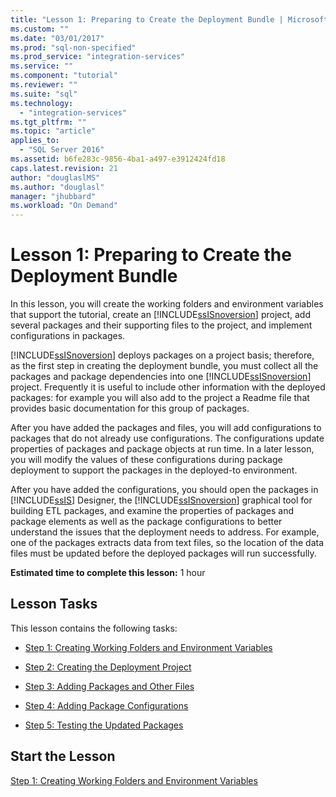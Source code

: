 ```yaml
---
title: "Lesson 1: Preparing to Create the Deployment Bundle | Microsoft Docs"
ms.custom: ""
ms.date: "03/01/2017"
ms.prod: "sql-non-specified"
ms.prod_service: "integration-services"
ms.service: ""
ms.component: "tutorial"
ms.reviewer: ""
ms.suite: "sql"
ms.technology: 
  - "integration-services"
ms.tgt_pltfrm: ""
ms.topic: "article"
applies_to: 
  - "SQL Server 2016"
ms.assetid: b6fe283c-9856-4ba1-a497-e3912424fd18
caps.latest.revision: 21
author: "douglaslMS"
ms.author: "douglasl"
manager: "jhubbard"
ms.workload: "On Demand"
---
```

# Lesson 1: Preparing to Create the Deployment Bundle
In this lesson, you will create the working folders and environment variables that support the tutorial, create an [!INCLUDE[ssISnoversion](../includes/ssisnoversion-md.md)] project, add several packages and their supporting files to the project, and implement configurations in packages.  
  
[!INCLUDE[ssISnoversion](../includes/ssisnoversion-md.md)] deploys packages on a project basis; therefore, as the first step in creating the deployment bundle, you must collect all the packages and package dependencies into one [!INCLUDE[ssISnoversion](../includes/ssisnoversion-md.md)] project. Frequently it is useful to include other information with the deployed packages: for example you will also add to the project a Readme file that provides basic documentation for this group of packages.  
  
After you have added the packages and files, you will add configurations to packages that do not already use configurations. The configurations update properties of packages and package objects at run time. In a later lesson, you will modify the values of these configurations during package deployment to support the packages in the deployed-to environment.  
  
After you have added the configurations, you should open the packages in [!INCLUDE[ssIS](../includes/ssis-md.md)] Designer, the [!INCLUDE[ssISnoversion](../includes/ssisnoversion-md.md)] graphical tool for building ETL packages, and examine the properties of packages and package elements as well as the package configurations to better understand the issues that the deployment needs to address. For example, one of the packages extracts data from text files, so the location of the data files must be updated before the deployed packages will run successfully.  
  
**Estimated time to complete this lesson:** 1 hour  
  
## Lesson Tasks  
This lesson contains the following tasks:  
  
-   [Step 1: Creating Working Folders and Environment Variables](../integration-services/lesson-1-1-creating-working-folders-and-environment-variables.md)  
  
-   [Step 2: Creating the Deployment Project](../integration-services/lesson-1-2-creating-the-deployment-project.md)  
  
-   [Step 3: Adding Packages and Other Files](../integration-services/lesson-1-3-adding-packages-and-other-files.md)  
  
-   [Step 4: Adding Package Configurations](../integration-services/lesson-1-4-adding-package-configurations.md)  
  
-   [Step 5: Testing the Updated Packages](../integration-services/lesson-1-5-testing-the-updated-packages.md)  
  
## Start the Lesson  
[Step 1: Creating Working Folders and Environment Variables](../integration-services/lesson-1-1-creating-working-folders-and-environment-variables.md)  
  
  
  
